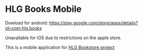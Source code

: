 # HLG Books Mobile

Dowload for android: https://play.google.com/store/apps/details?id=com.hlg.books

Unavailable for iOS due to restrictions on the apple store.

This is a mobile application for [HLG Bookstore project](https://github.com/heiskane/Bookstore-Project)
